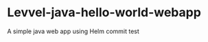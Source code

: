 Levvel-java-hello-world-webapp
=======================

A simple java web app using Helm commit test
